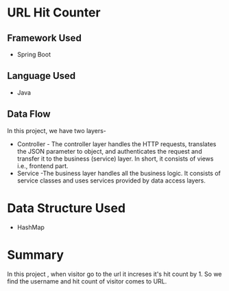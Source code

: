 # URL Hit Counter

## Framework Used
* Spring Boot
## Language Used
* Java
## Data Flow

In this project, we have two layers-

* Controller - The controller layer handles the HTTP requests, translates the JSON parameter to object, and authenticates the request and transfer it to the business (service) layer. In short, it consists of views i.e., frontend part.
* Service -The business layer handles all the business logic. It consists of service classes and uses services provided by data access layers.


# Data Structure Used

* HashMap

# Summary

In this project , when visitor go to the url it increses it's hit count by 1. So we find the username and hit count of visitor comes to URL. 
